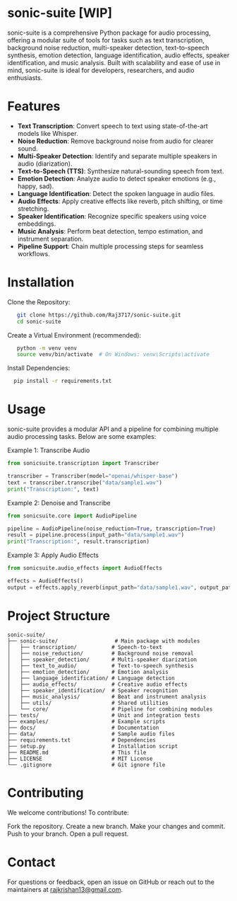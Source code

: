 # sonic-suite [WIP]
sonic-suite is a comprehensive Python package for audio processing, offering a modular suite of tools for tasks such as text transcription, background noise reduction, multi-speaker detection, text-to-speech synthesis, emotion detection, language identification, audio effects, speaker identification, and music analysis. Built with scalability and ease of use in mind, sonic-suite is ideal for developers, researchers, and audio enthusiasts.

# Features
- **Text Transcription**: Convert speech to text using state-of-the-art models like Whisper.
- **Noise Reduction**: Remove background noise from audio for clearer sound.
- **Multi-Speaker Detection**: Identify and separate multiple speakers in audio (diarization).
- **Text-to-Speech (TTS)**: Synthesize natural-sounding speech from text.
- **Emotion Detection**: Analyze audio to detect speaker emotions (e.g., happy, sad).
- **Language Identification**: Detect the spoken language in audio files.
- **Audio Effects**: Apply creative effects like reverb, pitch shifting, or time stretching.
- **Speaker Identification**: Recognize specific speakers using voice embeddings.
- **Music Analysis**: Perform beat detection, tempo estimation, and instrument separation.
- **Pipeline Support**: Chain multiple processing steps for seamless workflows.

# Installation
Clone the Repository:
```bash
   git clone https://github.com/Raj3717/sonic-suite.git
   cd sonic-suite
   ```

Create a Virtual Environment (recommended):
```bash
   python -m venv venv
   source venv/bin/activate  # On Windows: venv\Scripts\activate
   ```

Install Dependencies:
 ```bash
   pip install -r requirements.txt
   ```

# Usage
sonic-suite provides a modular API and a pipeline for combining multiple audio processing tasks. Below are some examples:

Example 1: Transcribe Audio
```python
from sonicsuite.transcription import Transcriber

transcriber = Transcriber(model="openai/whisper-base")
text = transcriber.transcribe("data/sample1.wav")
print("Transcription:", text)
```
Example 2: Denoise and Transcribe
```python
from sonicsuite.core import AudioPipeline

pipeline = AudioPipeline(noise_reduction=True, transcription=True)
result = pipeline.process(input_path="data/sample1.wav")
print("Transcription:", result.transcription)
```
Example 3: Apply Audio Effects
```python
from sonicsuite.audio_effects import AudioEffects

effects = AudioEffects()
output = effects.apply_reverb(input_path="data/sample1.wav", output_path="output/reverbed.wav")
```

# Project Structure
```
sonic-suite/
├── sonic-suite/                  # Main package with modules
│   ├── transcription/           # Speech-to-text
│   ├── noise_reduction/         # Background noise removal
│   ├── speaker_detection/       # Multi-speaker diarization
│   ├── text_to_audio/           # Text-to-speech synthesis
│   ├── emotion_detection/       # Emotion analysis
│   ├── language_identification/ # Language detection
│   ├── audio_effects/           # Creative audio effects
│   ├── speaker_identification/  # Speaker recognition
│   ├── music_analysis/          # Beat and instrument analysis
│   ├── utils/                   # Shared utilities
│   └── core/                    # Pipeline for combining modules
├── tests/                       # Unit and integration tests
├── examples/                    # Example scripts
├── docs/                        # Documentation
├── data/                        # Sample audio files
├── requirements.txt             # Dependencies
├── setup.py                     # Installation script
├── README.md                    # This file
├── LICENSE                      # MIT License
└── .gitignore                   # Git ignore file
```

# Contributing
We welcome contributions! To contribute:

Fork the repository.
Create a new branch.
Make your changes and commit.
Push to your branch.
Open a pull request.

# Contact
For questions or feedback, open an issue on GitHub or reach out to the maintainers at rajkrishan13@gmail.com.
